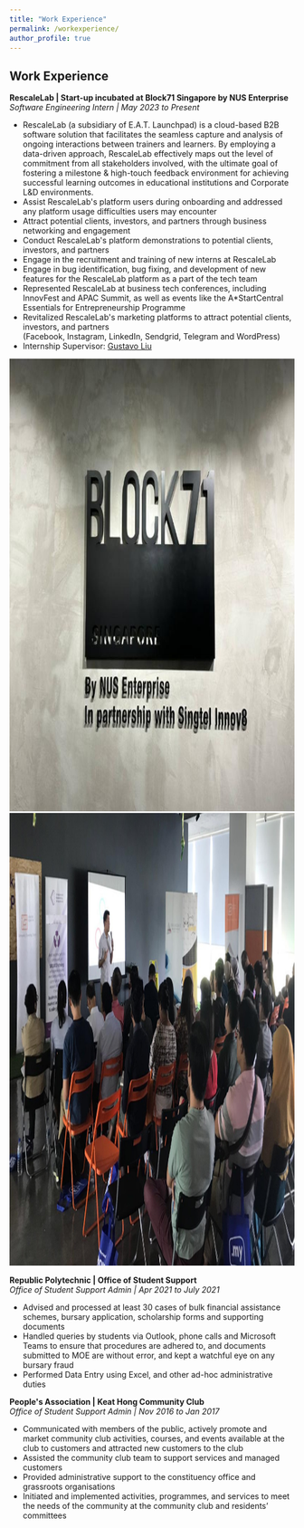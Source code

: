 ```yaml
---
title: "Work Experience"
permalink: /workexperience/
author_profile: true
---
```


## Work Experience

**RescaleLab | Start-up incubated at Block71 Singapore by NUS Enterprise**  
*Software Engineering Intern | May 2023 to Present*
* RescaleLab (a subsidiary of E.A.T. Launchpad) is a cloud-based B2B software solution that facilitates the seamless capture and analysis of ongoing interactions between trainers and learners. By employing a data-driven approach, RescaleLab effectively maps out the level of commitment from all stakeholders involved, with the ultimate goal of fostering a milestone & high-touch feedback environment for achieving successful learning outcomes in educational institutions and Corporate L&D environments.
* Assist RescaleLab's platform users during onboarding and addressed any platform usage difficulties users may encounter  
* Attract potential clients, investors, and partners through business networking and engagement  
* Conduct RescaleLab's platform demonstrations to potential clients, investors, and partners  
* Engage in the recruitment and training of new interns at RescaleLab  
* Engage in bug identification, bug fixing, and development of new features for the RescaleLab platform as a part of the tech team  
* Represented RescaleLab at business tech conferences, including InnovFest and APAC Summit, as well as events like the A*StartCentral Essentials for Entrepreneurship Programme  
* Revitalized RescaleLab's marketing platforms to attract potential clients, investors, and partners   
(Facebook, Instagram, LinkedIn, Sendgrid, Telegram and WordPress)  
* Internship Supervisor: [Gustavo Liu](https://www.linkedin.com/in/gustavoliu/)  

<img src="/images/1690726204517.jpeg" height="800px" width="800px"> 

<img src="/images/Rescale.jpg" height="800px" width="800px">

**Republic Polytechnic | Office of Student Support**  
*Office of Student Support Admin | Apr 2021 to July 2021*
* Advised and processed at least 30 cases of bulk financial assistance schemes, bursary application, scholarship forms and supporting documents
* Handled queries by students via Outlook, phone calls and Microsoft Teams to ensure that procedures are adhered to, and documents submitted to MOE are without error, and kept a watchful eye on any bursary fraud
* Performed Data Entry using Excel, and other ad-hoc administrative duties

**People's Association | Keat Hong Community Club**  
*Office of Student Support Admin | Nov 2016 to Jan 2017*
* Communicated with members of the public, actively promote and market community club activities, courses, and events available at the club to customers and attracted new customers to the club 
* Assisted the community club team to support services and managed customers 
* Provided administrative support to the constituency office and grassroots organisations
* Initiated and implemented activities, programmes, and services to meet the needs of the community at the community club and residents’ committees
